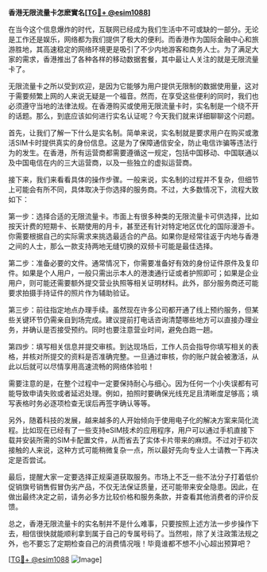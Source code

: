 **香港无限流量卡怎麽實名[[TG💪+ @esim1088](https://t.me/s/esim1088)]**

在当今这个信息爆炸的时代，互联网已经成为我们生活中不可或缺的一部分。无论是工作还是娱乐，网络都为我们提供了极大的便利。而香港作为国际金融中心和旅游胜地，其高速稳定的网络环境更是吸引了不少内地游客和商务人士。为了满足大家的需求，香港推出了各种各样的移动数据套餐，其中最让人关注的就是无限流量卡了。

无限流量卡之所以受到欢迎，是因为它能够为用户提供无限制的数据使用量，这对于需要频繁上网的人来说无疑是一个福音。然而，在享受这些便利的同时，我们也必须遵守当地的法律法规。在香港购买或使用无限流量卡时，实名制是一个绕不开的话题。那么，到底应该如何进行实名认证呢？今天我们就来详细聊聊这个问题。

首先，让我们了解一下什么是实名制。简单来说，实名制就是要求用户在购买或激活SIM卡时提供真实的身份信息。这是为了保障通信安全，防止电信诈骗等违法行为的发生。在香港，所有运营商都需要遵循这一规定，包括中国移动、中国联通以及中国电信在内的三大运营商，以及一些独立的虚拟运营商。

接下来，我们来看看具体的操作步骤。一般来说，实名制的过程并不复杂，但细节上可能会有所不同，具体取决于你选择的服务商。不过，大多数情况下，流程大致如下：

第一步：选择合适的无限流量卡。市面上有很多种类的无限流量卡可供选择，比如按天计费的短期卡、长期使用的月卡，甚至还有针对特定地区优化的国际漫游卡。你需要根据自己的实际需求来挑选最适合的产品。如果你是经常往返于内地与香港之间的人士，那么一款支持两地无缝切换的双频卡可能是最佳选择。

第二步：准备必要的文件。通常情况下，你需要准备好有效的身份证件原件及复印件。如果是个人用户，一般只需出示本人的港澳通行证或者护照即可；如果是企业用户，则可能还需要额外提交营业执照等相关证明材料。此外，部分服务商还可能要求拍摄手持证件的照片作为辅助验证。

第三步：前往指定地点办理手续。虽然现在许多公司都开通了线上预约服务，但某些关键环节仍需亲自到场完成。建议提前打电话咨询清楚哪些地方可以直接办理业务，并确认是否接受预约。同时也要注意营业时间，避免白跑一趟。

第四步：填写相关信息并提交审核。到达现场后，工作人员会指导你填写相关的表格，并核对所提交的资料是否准确完整。一旦通过审核，你的账户就会被激活，从此以后就可以尽情享用高速流畅的网络体验啦！

需要注意的是，在整个过程中一定要保持耐心与细心。因为任何一个小失误都有可能导致申请失败或者延迟处理。例如，拍照时要确保光线充足且清晰度足够高；填写表格时务必逐项检查无误后再签字确认等等。

另外，随着科技的发展，越来越多的人开始倾向于使用电子化的解决方案来简化流程。比如现在已经有了一些支持eSIM技术的应用程序，用户可以通过手机直接下载并安装所需的SIM卡配置文件，从而省去了实体卡片带来的麻烦。不过对于初次接触的人来说，这种方式可能稍微复杂一点，所以最好先向专业人士请教一下再决定是否尝试。

最后，提醒大家一定要选择正规渠道获取服务。市场上不乏一些不法分子打着低价促销旗号销售假冒伪劣产品，不仅无法保证质量，还可能带来安全隐患。因此，在做出最终决定之前，请务必多方比较价格和服务条款，并查看其他消费者的评价反馈。

总之，香港无限流量卡的实名制并不是什么难事，只要按照上述方法一步步操作下去，相信很快就能顺利拿到属于自己的专属号码了。当然啦，除了关注政策法规之外，也不要忘了定期检查自己的消费情况哦！毕竟谁都不想不小心超出预算吧？

[[TG💪+ @esim1088](https://t.me/s/esim1088) ![Image](https://i.postimg.cc/4NQfJmqS/Snipaste-2025-05-13-00-14-12.png)]